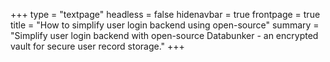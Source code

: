 +++
type = "textpage"
headless = false
hidenavbar = true
frontpage = true
title = "How to simplify user login backend using open-source"
summary = "Simplify user login backend with open-source Databunker - an encrypted vault for secure user record storage."
+++
